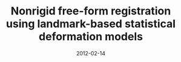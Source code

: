 ---
title: "Nonrigid free-form registration using landmark-based statistical deformation models"
collection: publications-conference
permalink: 
excerpt: 'Learning-based statistical free-form deformation model for registration'
date: 2012-02-14
presentation_type: Oral talk
venue: 'SPIE Medical Imaging 2012: Image Processing'
paperurl: https://www.spiedigitallibrary.org/conference-proceedings-of-spie/8314/831418/Nonrigid-free-form-registration-using-landmark-based-statistical-deformation-models/10.1117/12.911441.short
citation: '<b>Pszczolkowski, S.</b>, Pizarro, L., Guerrero, R. and Rueckert, D., 2012, February. &quot;Nonrigid free-form registration using landmark-based statistical deformation models&quot; <i>In Medical Imaging 2012: Image Processing</i> (Vol. 8314, p. 831418). International Society for Optics and Photonics'
---